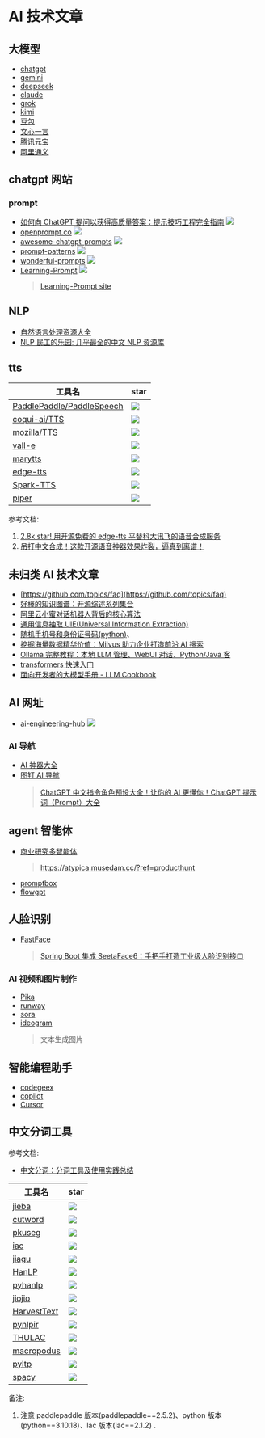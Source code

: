 # AI 技术文章

## 大模型

- [chatgpt](https://chatgpt.com/?model=auto)
- [gemini](https://gemini.google.com/?hl=zh)
- [deepseek](https://www.deepseek.com/)
- [claude](https://claude.ai/)
- [grok](https://grok.com/)
- [kimi](https://www.kimi.com/)
- [豆包](https://www.doubao.com/chat/)
- [文心一言](https://yiyan.baidu.com/)
- [腾讯元宝](https://yuanbao.tencent.com/mine)
- [阿里通义](https://www.tongyi.com/)

## chatgpt 网站

### prompt

- [如何向 ChatGPT 提问以获得高质量答案：提示技巧工程完全指南](https://github.com/ORDINAND/The-Art-of-Asking-ChatGPT-for-High-Quality-Answers-A-complete-Guide-to-Prompt-Engineering-Technique) ![](https://img.shields.io/github/stars/ORDINAND/The-Art-of-Asking-ChatGPT-for-High-Quality-Answers-A-complete-Guide-to-Prompt-Engineering-Technique?style=social)
- [openprompt.co](https://github.com/timqian/openprompt.co) ![](https://img.shields.io/github/stars/timqian/openprompt.co?style=social)
- [awesome-chatgpt-prompts](https://github.com/f/awesome-chatgpt-prompts) ![](https://img.shields.io/github/stars/f/awesome-chatgpt-prompts?style=social)
- [prompt-patterns](https://github.com/prompt-engineering/prompt-patterns) ![](https://img.shields.io/github/stars/prompt-engineering/prompt-patterns?style=social)
- [wonderful-prompts](https://github.com/yzfly/wonderful-prompts/) ![](https://img.shields.io/github/stars/yzfly/wonderful-prompts?style=social)
- [Learning-Prompt](https://github.com/thinkingjimmy/Learning-Prompt) ![](https://img.shields.io/github/stars/thinkingjimmy/Learning-Prompt?style=social)
  > [Learning-Prompt site](https://learningprompt.wiki/docs/chatgpt-learning-path)

## NLP

- [自然语言处理资源大全](https://www.jianshu.com/p/a7f28383b62e)
- [NLP 民工的乐园: 几乎最全的中文 NLP 资源库](https://github.com/fighting41love/funNLP)

## tts

| 工具名                                                                    | star                                                                            |
| ------------------------------------------------------------------------- | ------------------------------------------------------------------------------- |
| [PaddlePaddle/PaddleSpeech](https://github.com/PaddlePaddle/PaddleSpeech) | ![](https://img.shields.io/github/stars/PaddlePaddle/PaddleSpeech?style=social) |
| [coqui-ai/TTS](https://github.com/coqui-ai/TTS)                           | ![](https://img.shields.io/github/stars/coqui-ai/TTS?style=social)              |
| [mozilla/TTS](https://github.com/mozilla/TTS)                             | ![](https://img.shields.io/github/stars/mozilla/TTS?style=social)               |
| [vall-e](https://github.com/enhuiz/vall-e)                                | ![](https://img.shields.io/github/stars/enhuiz/vall-e?style=social)             |
| [marytts](https://github.com/marytts/marytts)                             | ![](https://img.shields.io/github/stars/marytts/marytts?style=social)           |
| [edge-tts](https://github.com/rany2/edge-tts)                             | ![](https://img.shields.io/github/stars/rany2/edge-tts?style=social)            |
| [Spark-TTS](https://github.com/SparkAudio/Spark-TTS)                      | ![](https://img.shields.io/github/stars/SparkAudio/Spark-TTS?style=social)      |
| [piper](https://github.com/rhasspy/piper)                                 | ![](https://img.shields.io/github/stars/rhasspy/piper?style=social)             |

参考文档:

1. [2.8k star! 用开源免费的 edge-tts 平替科大讯飞的语音合成服务](https://zhuanlan.zhihu.com/p/685186002)
2. [吊打中文合成！这款开源语音神器效果炸裂，逼真到离谱！](https://developer.aliyun.com/article/1656522)

## 未归类 AI 技术文章

- [https://github.com/topics/faq](https://github.com/topics/faq)
- [好棒的知识图谱：开源综述系列集合](https://zhuanlan.zhihu.com/p/426324652?utm_id=0)
- [阿里云小蜜对话机器人背后的核心算法](https://zhuanlan.zhihu.com/p/83487924?utm_id=0)
- [通用信息抽取 UIE(Universal Information Extraction)](https://blog.csdn.net/m0_54929869/article/details/126626310)
- [随机手机号和身份证号码(python)](https://www.cnblogs.com/LOVEYU/p/8462938.html)、
- [挖掘海量数据精华价值：Milvus 助力企业打造前沿 AI 搜索](https://m.toutiao.com/is/JPWq9PV/)
- [Ollama 完整教程：本地 LLM 管理、WebUI 对话、Python/Java 客](https://www.cnblogs.com/obullxl/p/18295202/NTopic2024071001)
- [transformers 快速入门](https://transformers.run/)
- [面向开发者的大模型手册 - LLM Cookbook](https://datawhalechina.github.io/llm-cookbook/#/)

## AI 网址

- [ai-engineering-hub](https://github.com/patchy631/ai-engineering-hub) ![](https://img.shields.io/github/stars/patchy631/ai-engineering-hub?style=social)

### AI 导航

- [AI 神器大全](https://aishenqi.net/)
- [图钉 AI 导航](https://www.tudingai.com/)
  > [ChatGPT 中文指令角色预设大全！让你的 AI 更懂你！ChatGPT 提示词（Prompt）大全](https://www.tudingai.com/332.html)

## agent 智能体

- [商业研究多智能体](https://atypica.ai/)
  > https://atypica.musedam.cc/?ref=producthunt
- [promptbox](https://www.promptbox.ai/)
- [flowgpt](https://flowgpt.com/)

## 人脸识别

- [FastFace](https://gitee.com/code2roc/fastface)
  > [Spring Boot 集成 SeetaFace6：手把手打造工业级人脸识别接口](https://mp.weixin.qq.com/s/Til8wPXh4TNfpLVG7uNlKQ)

### AI 视频和图片制作

- [Pika](https://pika.art/)
- [runway](https://runwayml.com/)
- [sora](https://openai.com/zh-Hans-CN/sora/)
- [ideogram](https://ideogram.ai/)
  > 文本生成图片

## 智能编程助手

- [codegeex](https://codegeex.cn/)
- [copilot](https://github.com/features/copilot)
- [Cursor](https://cursor.com/cn)

## 中文分词工具

参考文档:

- [中文分词：分词工具及使用实践总结](https://zhuanlan.zhihu.com/p/1926693486100449169)

| 工具名                                                      | star                                                                            |
| ----------------------------------------------------------- | ------------------------------------------------------------------------------- |
| [jieba](https://github.com/fxsjy/jieba)                     | ![](https://img.shields.io/github/stars/fxsjy/jieba?style=social)               |
| [cutword](https://github.com/liwenju0/cutword)              | ![](https://img.shields.io/github/stars/liwenju0/cutword?style=social)          |
| [pkuseg](https://github.com/lancopku/pkuseg-python)         | ![](https://img.shields.io/github/stars/lancopku/pkuseg-python?style=social)    |
| [iac](https://github.com/baidu/lac)                         | ![](https://img.shields.io/github/stars/baidu/lac?style=social)                 |
| [jiagu](https://github.com/ownthink/Jiagu)                  | ![](https://img.shields.io/github/stars/ownthink/Jiagu?style=social)            |
| [HanLP](https://github.com/hankcs/HanLP)                    | ![](https://img.shields.io/github/stars/hankcs/HanLP?style=social)              |
| [pyhanlp](https://github.com/hankcs/pyhanlp)                | ![](https://img.shields.io/github/stars/hankcs/pyhanlp?style=social)            |
| [jiojio](https://github.com/dongrixinyu/jiojio)             | ![](https://img.shields.io/github/stars/dongrixinyu/jiojio?style=social)        |
| [HarvestText](https://github.com/blmoistawinde/HarvestText) | ![](https://img.shields.io/github/stars/blmoistawinde/HarvestText?style=social) |
| [pynlpir](https://github.com/tsroten/pynlpir)               | ![](https://img.shields.io/github/stars/tsroten/pynlpir?style=social)           |
| [THULAC](https://github.com/thunlp/THULAC-Python)           | ![](https://img.shields.io/github/stars/thunlp/THULAC-Python?style=social)      |
| [macropodus](https://github.com/yongzhuo/Macropodus)        | ![](https://img.shields.io/github/stars/yongzhuo/Macropodus?style=social)       |
| [pyltp](https://github.com/HIT-SCIR/pyltp)                  | ![](https://img.shields.io/github/stars/HIT-SCIR/pyltp?style=social)            |
| [spacy](https://github.com/explosion/spaCy)                 | ![](https://img.shields.io/github/stars/explosion/spaCy?style=social)           |

备注:

1. 注意 paddlepaddle 版本(paddlepaddle==2.5.2)、python 版本(python==3.10.18)、lac 版本(lac==2.1.2) .
